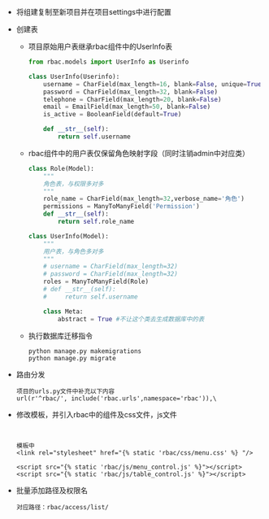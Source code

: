 + 将组建复制至新项目并在项目settings中进行配置

+ 创建表

  + 项目原始用户表继承rbac组件中的UserInfo表

    ```python
    from rbac.models import UserInfo as Userinfo
    
    class UserInfo(Userinfo):
        username = CharField(max_length=16, blank=False, unique=True)
        password = CharField(max_length=32, blank=False)
        telephone = CharField(max_length=20, blank=False)
        email = EmailField(max_length=50, blank=False)
        is_active = BooleanField(default=True)
    
        def __str__(self):
            return self.username
    ```

  + rbac组件中的用户表仅保留角色映射字段（同时注销admin中对应类）

    ```python
    class Role(Model):
        """
        角色表，与权限多对多
        """
        role_name = CharField(max_length=32,verbose_name='角色')
        permissions = ManyToManyField('Permission')
        def __str__(self):
            return self.role_name
    
    class UserInfo(Model):
        """
        用户表，与角色多对多
        """
        # username = CharField(max_length=32)
        # password = CharField(max_length=32)
        roles = ManyToManyField(Role)
        # def __str__(self):
        #     return self.username
    
        class Meta:
            abstract = True #不让这个类去生成数据库中的表
    ```

  + 执行数据库迁移指令

    ```
    python manage.py makemigrations
    python manage.py migrate
    ```

+ 路由分发

  ```
  项目的urls.py文件中补充以下内容
  url(r'^rbac/', include('rbac.urls',namespace='rbac')),\
  ```

+ 修改模板，并引入rbac中的组件及css文件，js文件

  ```
  
  
  模板中
  <link rel="stylesheet" href="{% static 'rbac/css/menu.css' %} "/>
  
  <script src="{% static 'rbac/js/menu_control.js' %}"></script>
  <script src="{% static 'rbac/js/table_control.js' %}"></script>
  ```

+ 批量添加路径及权限名

  ```
  对应路径：rbac/access/list/
  ```

  